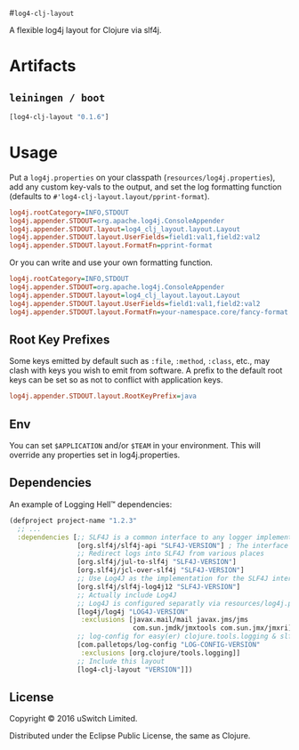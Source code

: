 #`log4-clj-layout`

A flexible log4j layout for Clojure via slf4j.

# Artifacts

## `leiningen / boot`

``` clojure
[log4-clj-layout "0.1.6"]
```

# Usage

Put a `log4j.properties` on your classpath (`resources/log4j.properties`), add
any custom key-vals to the output, and set the log formatting function
(defaults to `#'log4-clj-layout.layout/pprint-format`).
```ini
log4j.rootCategory=INFO,STDOUT
log4j.appender.STDOUT=org.apache.log4j.ConsoleAppender
log4j.appender.STDOUT.layout=log4_clj_layout.layout.Layout
log4j.appender.STDOUT.layout.UserFields=field1:val1,field2:val2
log4j.appender.STDOUT.layout.FormatFn=pprint-format
```

Or you can write and use your own formatting function.
```ini
log4j.rootCategory=INFO,STDOUT
log4j.appender.STDOUT=org.apache.log4j.ConsoleAppender
log4j.appender.STDOUT.layout=log4_clj_layout.layout.Layout
log4j.appender.STDOUT.layout.UserFields=field1:val1,field2:val2
log4j.appender.STDOUT.layout.FormatFn=your-namespace.core/fancy-format
```

## Root Key Prefixes

Some keys emitted by default such as `:file`, `:method`, `:class`,
etc., may clash with keys you wish to emit from software. A prefix to
the default root keys can be set so as not to conflict with
application keys.

``` ini
log4j.appender.STDOUT.layout.RootKeyPrefix=java
```

## Env

You can set `$APPLICATION` and/or `$TEAM` in your environment. This
will override any properties set in log4j.properties.

## Dependencies

An example of Logging Hell™ dependencies:
``` clojure
(defproject project-name "1.2.3"
  ;; ...
  :dependencies [;; SLF4J is a common interface to any logger implementation.
                 [org.slf4j/slf4j-api "SLF4J-VERSION"] ; The interface
                 ;; Redirect logs into SLF4J from various places
                 [org.slf4j/jul-to-slf4j "SLF4J-VERSION"]
                 [org.slf4j/jcl-over-slf4j "SLF4J-VERSION"]
                 ;; Use Log4J as the implementation for the SLF4J interface.
                 [org.slf4j/slf4j-log4j12 "SLF4J-VERSION"]
                 ;; Actually include Log4J
                 ;; Log4J is configured separatly via resources/log4j.properties
                 [log4j/log4j "LOG4J-VERSION"
                  :exclusions [javax.mail/mail javax.jms/jms
                               com.sun.jmdk/jmxtools com.sun.jmx/jmxri]]
                 ;; log-config for easy(er) clojure.tools.logging & slf4j config
                 [com.palletops/log-config "LOG-CONFIG-VERSION"
                  :exclusions [org.clojure/tools.logging]]
                 ;; Include this layout
                 [log4-clj-layout "VERSION"]])
```

## License

Copyright © 2016 uSwitch Limited.

Distributed under the Eclipse Public License, the same as Clojure.
